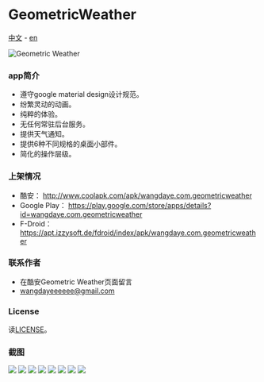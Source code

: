 # GeometricWeather

[中文](/README.md) - [en](/README-en.md)

![Geometric Weather](/work/small/preview_header_sm.png?raw=true)

### app简介

* 遵守google material design设计规范。
* 纷繁灵动的动画。
* 纯粹的体验。
* 无任何常驻后台服务。
* 提供天气通知。
* 提供6种不同规格的桌面小部件。
* 简化的操作层级。

### 上架情况

* 酷安： http://www.coolapk.com/apk/wangdaye.com.geometricweather
* Google Play： https://play.google.com/store/apps/details?id=wangdaye.com.geometricweather
* F-Droid： https://apt.izzysoft.de/fdroid/index/apk/wangdaye.com.geometricweather


### 联系作者

* 在酷安Geometric Weather页面留言
* wangdayeeeeee@gmail.com

### License

读[LICENSE](/LICENSE)。


### 截图

![](/work/small/zh/preview_1_sm.png?raw=true)
![](/work/small/zh/preview_2_sm.png?raw=true)
![](/work/small/zh/preview_3_sm.png?raw=true)
![](/work/small/zh/preview_4_sm.png?raw=true)
![](/work/small/zh/preview_5_sm.png?raw=true)
![](/work/small/zh/preview_6_sm.png?raw=true)
![](/work/small/zh/preview_7_sm.png?raw=true)
![](/work/small/zh/preview_8_sm.png?raw=true)